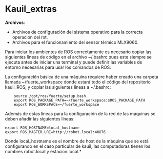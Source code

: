 Kauil_extras
============

**Archivos**:

-  Archivos de configuración del sistema operativo para la correcta operación del rot.
-  Archivos para el funcionamiento del sensor térmico MLX9060.


Para iniciar los ambientes de ROS correctamente es necesario copiar las
siguientes líneas de código en el archivo ~/.bashrc pues este siempre se
ejecuta antes de iniciar una terminal y puede definir las variables de
entorno necesarias para usar los comandos de ROS.

La configuración básica de una máquina requiere haber creado una carpeta
llamada ~/fuerte_workspace donde estará todo el código del repositorio
kauil_ROS, y copiar las siguientes líneas a ~/.bashrc:

        source /opt/ros/fuerte/setup.bash
        export ROS_PACKAGE_PATH=~/fuerte_workspace:$ROS_PACKAGE_PATH
        export ROS_WORKSPACE=~/fuerte_workspace

Además de estas líneas para la configuración de la red de las maquinas se
deben añadir las siguientes líneas:

    

    export ROS_HOSTNAME=local_hostname
    export ROS_MASTER_URI=http://robot.local:40876

Donde local_hostname es el nombre de host de la máquina que se está configurando
en el caso particular de kauil, las computadoras tienen los nombres robot.local y estacion.local.*
